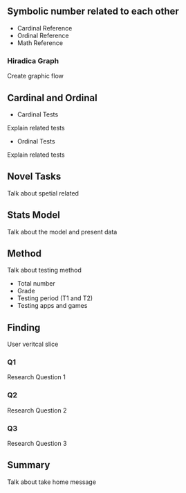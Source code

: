 ## Symbolic number related to each other
- Cardinal Reference
- Ordinal Reference
- Math Reference

### Hiradica Graph
Create graphic flow


## Cardinal and Ordinal
- Cardinal Tests

Explain related tests

- Ordinal Tests

Explain related tests

## Novel Tasks
Talk about spetial related

## Stats Model 
Talk about the model and present data

## Method
Talk about testing method
- Total number 
- Grade
- Testing period (T1 and T2)
- Testing apps and games

## Finding
User veritcal slice
### Q1 
Research Question 1
### Q2
Research Question 2 
### Q3
Research Question 3

## Summary 
Talk about take home message






